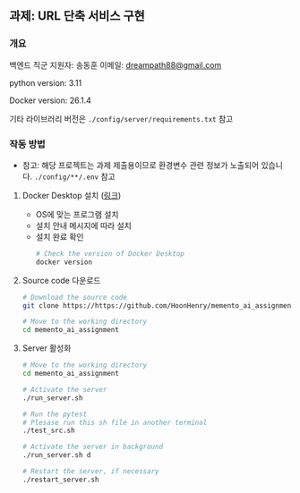 ## 과제: URL 단축 서비스 구현

### 개요
백엔드 직군 지원자: 송동훈
이메일: dreampath88@gmail.com

python version: 3.11

Docker version: 26.1.4

기타 라이브러리 버전은 `./config/server/requirements.txt` 참고

### 작동 방법

- 참고: 해당 프로젝트는 과제 제출용이므로 환경변수 관련 정보가 노출되어 있습니다. `./config/**/.env` 참고

1. Docker Desktop 설치 ([링크](https://www.docker.com/products/docker-desktop/))
    - OS에 맞는 프로그램 설치
    - 설치 안내 메시지에 따라 설치
    - 설치 완료 확인
      ```sh
      # Check the version of Docker Desktop
      docker version
      ```
 
2. Source code 다운로드
   ```sh
   # Download the source code
   git clone https://https://github.com/HoonHenry/memento_ai_assignment

   # Move to the working directory
   cd memento_ai_assignment
   ```

3. Server 활성화
   ```sh
   # Move to the working directory
   cd memento_ai_assignment

   # Activate the server
   ./run_server.sh

   # Run the pytest
   # Plesase run this sh file in another terminal
   ./test_src.sh

   # Activate the server in background
   ./run_server.sh d

   # Restart the server, if necessary
   ./restart_server.sh
   ```
   
